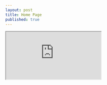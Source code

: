 ```yaml
---
layout: post
title: Home Page
published: true
---
```



<iframe src="https://docs.google.com/document/d/1gvPBfcro4t1XvNUt7fnc0OlLATWikJLNYvaViClQQ_4/pub?embedded=true"></iframe>
